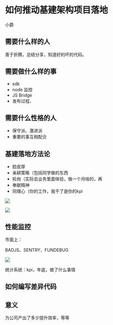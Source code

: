 # 如何推动基建架构项目落地

小爵

## 需要什么样的人

善于折腾，总结分享，知道好的坏的代码。

## 需要做什么样的事

- sdk
- node 监控
- JS Bridge
- 发布过程、

## 需要什么性格的人

- 保守派、激进派
- 重要的事互相配合

## 基建落地方法论

- 脸皮厚
- 亲耕策略（包括同学做的东西
- 轮岗（实际去业务里面体验，做一个月啥的，再
- 奉献精神
- 同理心（你的工作，我干了是你的kpi



![](http://file.wangsijie.top/blog/20200229133213.png)

![](http://file.wangsijie.top/blog/20200229133304.png)



## 性能监控

市面上：

BADJS、SENTRY、FUNDEBUG



![](http://file.wangsijie.top/blog/20200229134233.png)

统计系统：kpi，年底，做了什么事情



## 如何编写差异代码



## 意义

为公司产出了多少提升效率，等等


